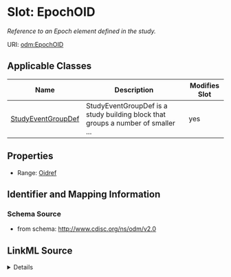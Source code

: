 # Slot: EpochOID


_Reference to an Epoch element defined in the study._



URI: [odm:EpochOID](http://www.cdisc.org/ns/odm/v2.0/EpochOID)



<!-- no inheritance hierarchy -->




## Applicable Classes

| Name | Description | Modifies Slot |
| --- | --- | --- |
[StudyEventGroupDef](StudyEventGroupDef.md) | StudyEventGroupDef is a study building block that groups a number of smaller ... |  yes  |







## Properties

* Range: [Oidref](Oidref.md)





## Identifier and Mapping Information







### Schema Source


* from schema: http://www.cdisc.org/ns/odm/v2.0




## LinkML Source

<details>
```yaml
name: EpochOID
description: Reference to an Epoch element defined in the study.
from_schema: http://www.cdisc.org/ns/odm/v2.0
rank: 1000
alias: EpochOID
domain_of:
- StudyEventGroupDef
range: oidref

```
</details>